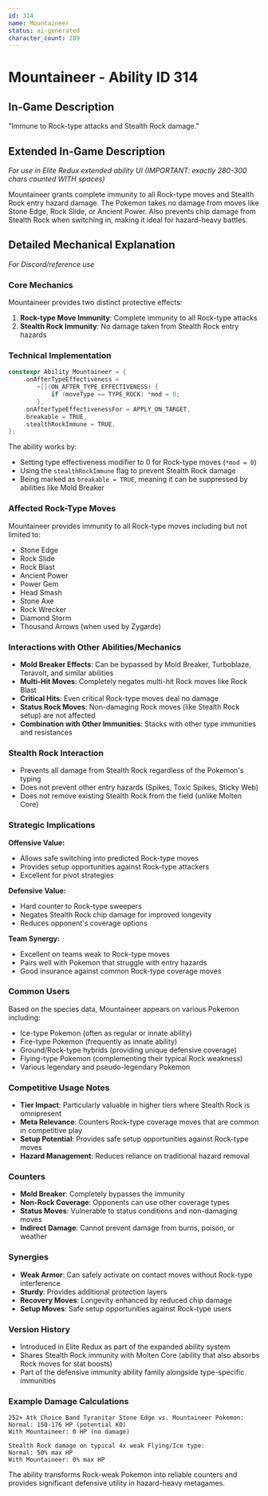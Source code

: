 ```yaml
---
id: 314
name: Mountaineer
status: ai-generated
character_count: 289
---
```


# Mountaineer - Ability ID 314

## In-Game Description
"Immune to Rock-type attacks and Stealth Rock damage."

## Extended In-Game Description
*For use in Elite Redux extended ability UI (IMPORTANT: exactly 280-300 chars counted WITH spaces)*

Mountaineer grants complete immunity to all Rock-type moves and Stealth Rock entry hazard damage. The Pokemon takes no damage from moves like Stone Edge, Rock Slide, or Ancient Power. Also prevents chip damage from Stealth Rock when switching in, making it ideal for hazard-heavy battles.

## Detailed Mechanical Explanation
*For Discord/reference use*

### Core Mechanics
Mountaineer provides two distinct protective effects:
1. **Rock-type Move Immunity**: Complete immunity to all Rock-type attacks
2. **Stealth Rock Immunity**: No damage taken from Stealth Rock entry hazards

### Technical Implementation
```cpp
constexpr Ability Mountaineer = {
    .onAfterTypeEffectiveness =
        +[](ON_AFTER_TYPE_EFFECTIVENESS) {
            if (moveType == TYPE_ROCK) *mod = 0;
        },
    .onAfterTypeEffectivenessFor = APPLY_ON_TARGET,
    .breakable = TRUE,
    .stealthRockImmune = TRUE,
};
```

The ability works by:
- Setting type effectiveness modifier to 0 for Rock-type moves (`*mod = 0`)
- Using the `stealthRockImmune` flag to prevent Stealth Rock damage
- Being marked as `breakable = TRUE`, meaning it can be suppressed by abilities like Mold Breaker

### Affected Rock-Type Moves
Mountaineer provides immunity to all Rock-type moves including but not limited to:
- Stone Edge
- Rock Slide  
- Rock Blast
- Ancient Power
- Power Gem
- Head Smash
- Stone Axe
- Rock Wrecker
- Diamond Storm
- Thousand Arrows (when used by Zygarde)

### Interactions with Other Abilities/Mechanics
- **Mold Breaker Effects**: Can be bypassed by Mold Breaker, Turboblaze, Teravolt, and similar abilities
- **Multi-Hit Moves**: Completely negates multi-hit Rock moves like Rock Blast
- **Critical Hits**: Even critical Rock-type moves deal no damage
- **Status Rock Moves**: Non-damaging Rock moves (like Stealth Rock setup) are not affected
- **Combination with Other Immunities**: Stacks with other type immunities and resistances

### Stealth Rock Interaction
- Prevents all damage from Stealth Rock regardless of the Pokemon's typing
- Does not prevent other entry hazards (Spikes, Toxic Spikes, Sticky Web)
- Does not remove existing Stealth Rock from the field (unlike Molten Core)

### Strategic Implications
**Offensive Value:**
- Allows safe switching into predicted Rock-type moves
- Provides setup opportunities against Rock-type attackers
- Excellent for pivot strategies

**Defensive Value:**
- Hard counter to Rock-type sweepers
- Negates Stealth Rock chip damage for improved longevity
- Reduces opponent's coverage options

**Team Synergy:**
- Excellent on teams weak to Rock-type moves
- Pairs well with Pokemon that struggle with entry hazards
- Good insurance against common Rock-type coverage moves

### Common Users
Based on the species data, Mountaineer appears on various Pokemon including:
- Ice-type Pokemon (often as regular or innate ability)
- Fire-type Pokemon (frequently as innate ability)  
- Ground/Rock-type hybrids (providing unique defensive coverage)
- Flying-type Pokemon (complementing their typical Rock weakness)
- Various legendary and pseudo-legendary Pokemon

### Competitive Usage Notes
- **Tier Impact**: Particularly valuable in higher tiers where Stealth Rock is omnipresent
- **Meta Relevance**: Counters Rock-type coverage moves that are common in competitive play
- **Setup Potential**: Provides safe setup opportunities against Rock-type moves
- **Hazard Management**: Reduces reliance on traditional hazard removal

### Counters
- **Mold Breaker**: Completely bypasses the immunity
- **Non-Rock Coverage**: Opponents can use other coverage types
- **Status Moves**: Vulnerable to status conditions and non-damaging moves
- **Indirect Damage**: Cannot prevent damage from burns, poison, or weather

### Synergies
- **Weak Armor**: Can safely activate on contact moves without Rock-type interference
- **Sturdy**: Provides additional protection layers
- **Recovery Moves**: Longevity enhanced by reduced chip damage
- **Setup Moves**: Safe setup opportunities against Rock-type users

### Version History
- Introduced in Elite Redux as part of the expanded ability system
- Shares Stealth Rock immunity with Molten Core (ability that also absorbs Rock moves for stat boosts)
- Part of the defensive immunity ability family alongside type-specific immunities

### Example Damage Calculations
```
252+ Atk Choice Band Tyranitar Stone Edge vs. Mountaineer Pokemon:
Normal: 150-176 HP (potential KO)
With Mountaineer: 0 HP (no damage)

Stealth Rock damage on typical 4x weak Flying/Ice type:
Normal: 50% max HP
With Mountaineer: 0% max HP
```

The ability transforms Rock-weak Pokemon into reliable counters and provides significant defensive utility in hazard-heavy metagames.